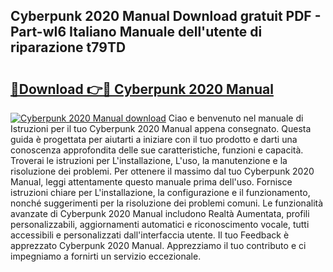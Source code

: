 ## Cyberpunk 2020 Manual Download gratuit PDF - Part-wI6 Italiano Manuale dell'utente di riparazione t79TD

# <h2><a href="http://dfde2g.blite.top/?on=Cyberpunk+2020+Manual">🔗Download 👉🔴 Cyberpunk 2020 Manual</a></h2>

[![Cyberpunk 2020 Manual download](https://i.imgur.com/lujVjoI.png)](http://dfde2g.blite.top/?on=Cyberpunk+2020+Manual)
Ciao e benvenuto nel manuale di Istruzioni per il tuo Cyberpunk 2020 Manual appena consegnato. Questa guida è progettata per aiutarti a iniziare con il tuo prodotto e darti una conoscenza approfondita delle sue caratteristiche, funzioni e capacità. Troverai le istruzioni per L'installazione, L'uso, la manutenzione e la risoluzione dei problemi. Per ottenere il massimo dal tuo Cyberpunk 2020 Manual, leggi attentamente questo manuale prima dell'uso. Fornisce istruzioni chiare per L'installazione, la configurazione e il funzionamento, nonché suggerimenti per la risoluzione dei problemi comuni. Le funzionalità avanzate di Cyberpunk 2020 Manual includono Realtà Aumentata, profili personalizzabili, aggiornamenti automatici e riconoscimento vocale, tutti accessibili e personalizzati dall'interfaccia utente. Il tuo Feedback è apprezzato Cyberpunk 2020 Manual. Apprezziamo il tuo contributo e ci impegniamo a fornirti un servizio eccezionale.
